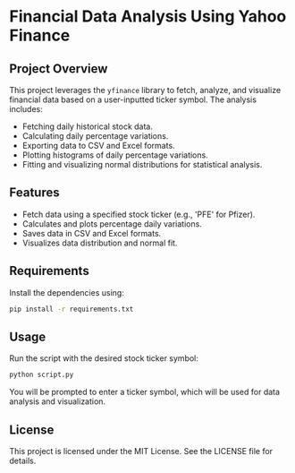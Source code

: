 # Financial Data Analysis Using Yahoo Finance

## Project Overview
This project leverages the `yfinance` library to fetch, analyze, and visualize financial data based on a user-inputted ticker symbol. The analysis includes:
- Fetching daily historical stock data.
- Calculating daily percentage variations.
- Exporting data to CSV and Excel formats.
- Plotting histograms of daily percentage variations.
- Fitting and visualizing normal distributions for statistical analysis.

## Features
- Fetch data using a specified stock ticker (e.g., 'PFE' for Pfizer).
- Calculates and plots percentage daily variations.
- Saves data in CSV and Excel formats.
- Visualizes data distribution and normal fit.

## Requirements
Install the dependencies using:

```bash
pip install -r requirements.txt
```

## Usage
Run the script with the desired stock ticker symbol:

```bash
python script.py
```
You will be prompted to enter a ticker symbol, which will be used for data analysis and visualization.

## License
This project is licensed under the MIT License. See the LICENSE file for details.

